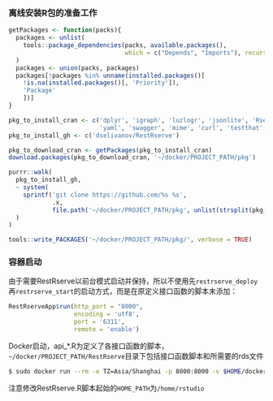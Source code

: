 ### 离线安装R包的准备工作
```R
getPackages <- function(packs){
  packages <- unlist(
    tools::package_dependencies(packs, available.packages(),
                                which = c("Depends", "Imports"), recursive = TRUE)
  )
  packages <- union(packs, packages)
  packages[!packages %in% unname(installed.packages()[
    !is.na(installed.packages()[, 'Priority']), 
    'Package'
    ])]
}

pkg_to_install_cran <- c('dplyr', 'igraph', 'luzlogr', 'jsonlite', 'Rserve', 'R6', 
                         'yaml', 'swagger', 'mime', 'curl', 'testthat', 'devtools')
pkg_to_install_gh <- c('dselivanov/RestRserve')

pkg_to_download_cran <- getPackages(pkg_to_install_cran)
download.packages(pkg_to_download_cran, '~/docker/PROJECT_PATH/pkg')

purrr::walk(
  pkg_to_install_gh, 
  ~ system(
    sprintf('git clone https://github.com/%s %s', 
            .x, 
            file.path('~/docker/PROJECT_PATH/pkg', unlist(strsplit(pkg_to_install_gh, '/'))[2]))
  )
)

tools::write_PACKAGES('~/docker/PROJECT_PATH/pkg/', verbose = TRUE)
```

### 容器启动
由于需要RestRserve以前台模式启动并保持，所以不使用先`restrserve_deploy`再`restrserve_start`的启动方式，而是在原定义接口函数的脚本末添加：
```R
RestRserveApp$run(http_port = "8000", 
                  encoding = 'utf8', 
                  port = '6311', 
                  remote = 'enable')
```

Docker启动，api_*.R为定义了各接口函数的脚本，`~/docker/PROJECT_PATH/RestRserve`目录下包括接口函数脚本和所需要的rds文件
```bash
$ sudo docker run --rm -e TZ=Asia/Shanghai -p 8000:8000 -v $HOME/docker/PROJECT_PATH/RestRserve:/home/rstudio/ -d PROJECT_IMAGE 
```

注意修改RestRserve.R脚本起始的`HOME_PATH`为`/home/rstudio`
